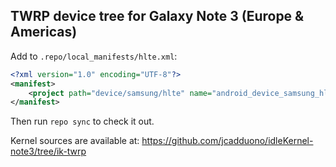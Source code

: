## TWRP device tree for Galaxy Note 3 (Europe & Americas)

Add to `.repo/local_manifests/hlte.xml`:

```xml
<?xml version="1.0" encoding="UTF-8"?>
<manifest>
	<project path="device/samsung/hlte" name="android_device_samsung_hlte" remote="TeamWin" revision="android-6.0" />
</manifest>
```

Then run `repo sync` to check it out.

Kernel sources are available at: https://github.com/jcadduono/idleKernel-note3/tree/ik-twrp

